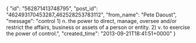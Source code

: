  {
   "id": "562871413748795",
   "post_id": "462493170453287_462528253783112",
   "from_name": "Pete Daoust",
   "message": "control 1) n. the power to direct, manage, oversee and/or restrict the affairs, business or assets of a person or entity. 2) v. to exercise the power of control.",
   "created_time": "2013-09-21T18:41:51+0000"
 }
